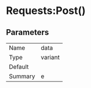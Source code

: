 # Requests:Post()
## Parameters
|   |   |
--- | ---
| Name | data |
| Type | variant |
| Default |  |
| Summary | e |


